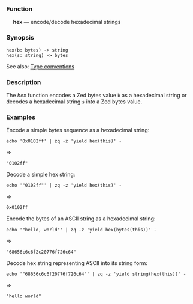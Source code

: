 ### Function

&emsp; **hex** &mdash; encode/decode hexadecimal strings

### Synopsis

```
hex(b: bytes) -> string
hex(s: string) -> bytes
```
See also: [Type conventions](../conventions.md)

### Description

The _hex_ function encodes a Zed bytes value  `b` as
a hexadecimal string or decodes a hexadecimal string `s` into a Zed bytes value.

### Examples

Encode a simple bytes sequence as a hexadecimal string:
```mdtest-command
echo '0x0102ff' | zq -z 'yield hex(this)' -
```
=>
```mdtest-output
"0102ff"
```
Decode a simple hex string:
```mdtest-command
echo '"0102ff"' | zq -z 'yield hex(this)' -
```
=>
```mdtest-output
0x0102ff
```
Encode the bytes of an ASCII string as a hexadecimal string:
```mdtest-command
echo '"hello, world"' | zq -z 'yield hex(bytes(this))' -
```
=>
```mdtest-output
"68656c6c6f2c20776f726c64"
```
Decode hex string representing ASCII into its string form:
```mdtest-command
echo '"68656c6c6f20776f726c64"' | zq -z 'yield string(hex(this))' -
```
=>
```mdtest-output
"hello world"
```
